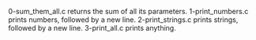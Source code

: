 0-sum_them_all.c returns the sum of all its parameters.
1-print_numbers.c prints numbers, followed by a new line.
2-print_strings.c prints strings, followed by a new line.
3-print_all.c prints anything.
